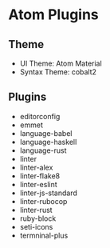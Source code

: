 # Atom Plugins

## Theme

- UI Theme: Atom Material
- Syntax Theme: cobalt2

## Plugins

- editorconfig
- emmet
- language-babel
- language-haskell
- language-rust
- linter
- linter-alex
- linter-flake8
- linter-eslint
- linter-js-standard
- linter-rubocop
- linter-rust
- ruby-block
- seti-icons
- termninal-plus
